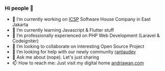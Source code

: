 ### Hi people 👋

- 🔭 I’m currently working on [ICSP](http://icsp.co.id) Software House Company in East Jakarta
- 🌱 I’m currently learning Javascript & Flutter stuff
- 🌱 I’m professionally experienced on PHP Web Development (Laravel & Codeigniter)
- 👯 I’m looking to collaborate on interesting Open Source Project
- 🤔 I’m looking for help with our newly community [rantaudev](https://github.com/rantaudev)
- 💬 Ask me about (nope). Let's just sharing
- 📫 How to reach me: Just visit my digital home [andriawan.com](https://andriawan.com)
